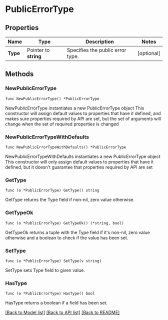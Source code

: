 # PublicErrorType

## Properties

Name | Type | Description | Notes
------------ | ------------- | ------------- | -------------
**Type** | Pointer to **string** | Specifies the public error type. | [optional] 

## Methods

### NewPublicErrorType

`func NewPublicErrorType() *PublicErrorType`

NewPublicErrorType instantiates a new PublicErrorType object
This constructor will assign default values to properties that have it defined,
and makes sure properties required by API are set, but the set of arguments
will change when the set of required properties is changed

### NewPublicErrorTypeWithDefaults

`func NewPublicErrorTypeWithDefaults() *PublicErrorType`

NewPublicErrorTypeWithDefaults instantiates a new PublicErrorType object
This constructor will only assign default values to properties that have it defined,
but it doesn't guarantee that properties required by API are set

### GetType

`func (o *PublicErrorType) GetType() string`

GetType returns the Type field if non-nil, zero value otherwise.

### GetTypeOk

`func (o *PublicErrorType) GetTypeOk() (*string, bool)`

GetTypeOk returns a tuple with the Type field if it's non-nil, zero value otherwise
and a boolean to check if the value has been set.

### SetType

`func (o *PublicErrorType) SetType(v string)`

SetType sets Type field to given value.

### HasType

`func (o *PublicErrorType) HasType() bool`

HasType returns a boolean if a field has been set.


[[Back to Model list]](../README.md#documentation-for-models) [[Back to API list]](../README.md#documentation-for-api-endpoints) [[Back to README]](../README.md)


